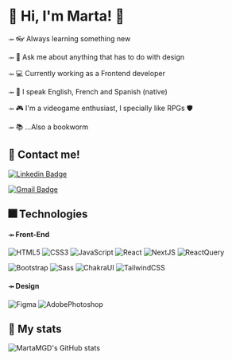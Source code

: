 # <b> :handshake: Hi, I'm Marta! :sunflower:  </b>
⤞ :eyeglasses: Always learning something new

⤞ :art: Ask me about anything that has to do with design 

⤞ 💻 Currently working as a Frontend developer

⤞ 💬 I speak English, French and Spanish (native)

⤞ 🎮 I'm a videogame enthusiast, I specially like RPGs 🛡️

⤞ 📚 ...Also a bookworm

## :speech_balloon: Contact me!

[![Linkedin Badge](https://img.shields.io/badge/-martagd96-blue?style=flat-square&logo=Linkedin&logoColor=white&link=https://www.linkedin.com/in/martagd96/)](https://www.linkedin.com/in/martagd96/)

[![Gmail Badge](https://img.shields.io/badge/-gonzalezduquemarta@gmail.com-c14438?style=flat-square&logo=Gmail&logoColor=white&link=mailto:gonzalezduquemarta@gmail.com)](mailto:kanna6501@gmail.com)

## :fireworks: Technologies 
#### ⤞ Front-End
![HTML5](https://img.shields.io/badge/-HTML5-%23E44D27?style=flat-square&logo=html5&logoColor=ffffff)
![CSS3](https://img.shields.io/badge/-CSS3-%231572B6?style=flat-square&logo=css3)
![JavaScript](https://img.shields.io/badge/-JavaScript-%23F7DF1C?style=flat-square&logo=javascript&logoColor=000000&labelColor=%23F7DF1C&color=%23FFCE5A)
![React](https://img.shields.io/badge/-React-%23282C34?style=flat-square&logo=react)
![NextJS](https://img.shields.io/badge/-NextJS-%23282C34?style=flat-square&logo=nextjs)
![ReactQuery](https://img.shields.io/badge/-ReactQuery-%23282C34?style=flat-square&logo=ReactQueryUI&logoColor=red)


![Bootstrap](https://img.shields.io/badge/-Bootstrap-563D7C?style=flat-square&logo=bootstrap)
![Sass](https://img.shields.io/badge/-Sass-ff69b4?style=flat-square&logo=sass&logoColor=blueviolet)
![ChakraUI](https://img.shields.io/badge/-ChakraUI-%23282C34?style=flat-square&logo=ChakraUI&logoColor=teal)
![TailwindCSS](https://img.shields.io/badge/-TailwindCSS-%23282C34?style=flat-square&logo=TailwindCSS&logoColor=blue)

#### ⤞ Design
![Figma](https://img.shields.io/badge/-Figma-%23282C34?style=flat-square&logo=Figma&logoColor=fuchsia)
![AdobePhotoshop](https://img.shields.io/badge/-AdobePhotoshop-%23282C34?style=flat-square&logo=AdobePhotoshopCSS&logoColor=blue)

## :pushpin: My stats
![MartaMGD's GitHub stats](https://github-readme-stats.vercel.app/api?username=MartaMGD&show_icons=true&theme=dracula)
